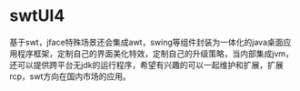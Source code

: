 # swtUI4
基于swt，jface特殊场景还会集成awt，swing等组件封装为一体化的java桌面应用程序框架，定制自己的界面美化特效，定制自己的升级策略，当内部集成jvm，还可以提供跨平台无jdk的运行程序，希望有兴趣的可以一起维护和扩展，扩展rcp，swt方向在国内市场的应用。 

